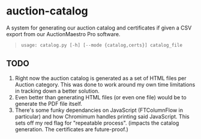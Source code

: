 auction-catalog
===============

A system for generating our auction catalog and certificates if given a CSV export from 
our AuctionMaestro Pro software.

> `usage: catalog.py [-h] [--mode {catalog,certs}] catalog_file`

TODO
----

1. Right now the auction catalog is generated as a set of HTML files per Auction category. 
This was done to work around my own time limitations in tracking down a better solution.
2. Even better than generating HTML files (or even one file) would be to generate the
PDF file itself.
3. There's some funky dependancies on JavaScript (FTColumnFlow in particular) and how 
Chromimum handles printing said JavaScript. This sets off my red flag for "repeatable 
process". (impacts the catalog generation. The certificates are future-proof.)

[1]: http://www.maestrosoft.com/auction/index.html
